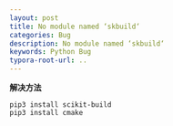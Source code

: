 ```yaml
---
layout: post
title: No module named ‘skbuild‘
categories: Bug
description: No module named ‘skbuild‘
keywords: Python Bug
typora-root-url: ..
---
```


**解决方法**

```
pip3 install scikit-build
pip3 install cmake

```

